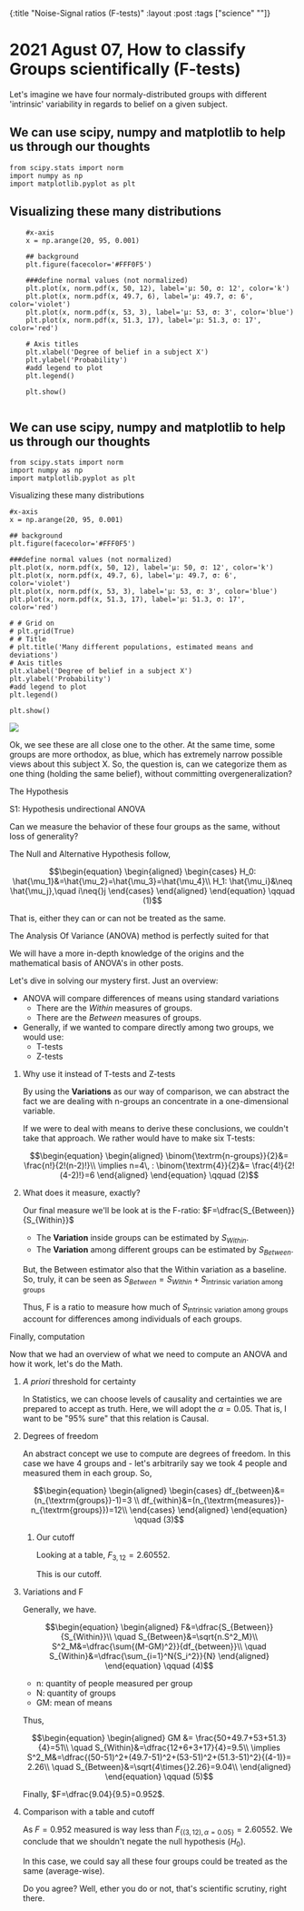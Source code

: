 {:title "Noise-Signal ratios (F-tests)"
 :layout :post
 :tags  ["science" ""]}


# 2021 Agust 07, How to classify Groups scientifically (F-tests)

Let's imagine we have four normaly-distributed groups with different
'intrinsic' variability in regards to belief on a given subject.

<a id="org86097b2"></a>

## We can use scipy, numpy and matplotlib to help us through our thoughts

    from scipy.stats import norm
    import numpy as np
    import matplotlib.pyplot as plt

##  Visualizing these many distributions

        #x-axis
        x = np.arange(20, 95, 0.001)
        
        ## background
        plt.figure(facecolor='#FFF0F5')
        
        ###define normal values (not normalized)
        plt.plot(x, norm.pdf(x, 50, 12), label='μ: 50, σ: 12', color='k')
        plt.plot(x, norm.pdf(x, 49.7, 6), label='μ: 49.7, σ: 6', color='violet')
        plt.plot(x, norm.pdf(x, 53, 3), label='μ: 53, σ: 3', color='blue')
        plt.plot(x, norm.pdf(x, 51.3, 17), label='μ: 51.3, σ: 17', color='red')
        
        # Axis titles
        plt.xlabel('Degree of belief in a subject X')
        plt.ylabel('Probability')
        #add legend to plot
        plt.legend()
        
        plt.show()
 
 <img src="./../../img/normal.png" alt="" align="center" title="Normals" class="img" />


## We can use scipy, numpy and matplotlib to help us through our thoughts

``` ein-python
from scipy.stats import norm
import numpy as np
import matplotlib.pyplot as plt
```

Visualizing these many distributions

``` ein-python
#x-axis
x = np.arange(20, 95, 0.001)

## background
plt.figure(facecolor='#FFF0F5')

###define normal values (not normalized)
plt.plot(x, norm.pdf(x, 50, 12), label='μ: 50, σ: 12', color='k')
plt.plot(x, norm.pdf(x, 49.7, 6), label='μ: 49.7, σ: 6', color='violet')
plt.plot(x, norm.pdf(x, 53, 3), label='μ: 53, σ: 3', color='blue')
plt.plot(x, norm.pdf(x, 51.3, 17), label='μ: 51.3, σ: 17', color='red')

# # Grid on
# plt.grid(True)
# # Title
# plt.title('Many different populations, estimated means and deviations')
# Axis titles
plt.xlabel('Degree of belief in a subject X')
plt.ylabel('Probability')
#add legend to plot
plt.legend()

plt.show()
```

![](ein-images/ob-ein-d242b8613da3597d356c9ea4a8f05a81.png)

Ok, we see these are all close one to the other. At the same time, some
groups are more orthodox, as blue, which has extremely narrow possible
views about this subject X. So, the question is, can we categorize them
as one thing (holding the same belief), without committing
overgeneralization?

The Hypothesis

S1: Hypothesis undirectional ANOVA

Can we measure the behavior of these four groups as the same, without
loss of generality?

The Null and Alternative Hypothesis follow,

$$\begin{equation}
     \begin{aligned}
     \begin{cases}
      H_0: \hat{\mu_1}&=\hat{\mu_2}=\hat{\mu_3}=\hat{\mu_4}\\
      H_1: \hat{\mu_i}&\neq \hat{\mu_j},\quad i\neq{}j
     \end{cases}
     \end{aligned}
     \end{equation} \qquad (1)$$

That is, either they can or can not be treated as the same.

The Analysis Of Variance (ANOVA) method is perfectly suited for that

We will have a more in-depth knowledge of the origins and the
mathematical basis of ANOVA's in other posts.

Let's dive in solving our mystery first. Just an overview:

-   ANOVA will compare differences of means using standard variations
    -   There are the *Within* measures of groups.
    -   There are the *Between* measures of groups.
-   Generally, if we wanted to compare directly among two groups, we
    would use:
    -   T-tests
    -   Z-tests

1.  Why use it instead of T-tests and Z-tests

    By using the **Variations** as our way of comparison, we can
    abstract the fact we are dealing with n-groups an concentrate in a
    one-dimensional variable.

    If we were to deal with means to derive these conclusions, we
    couldn't take that approach. We rather would have to make six
    T-tests:

    $$\begin{equation}
    \begin{aligned}
    \binom{\textrm{n-groups}}{2}&= \frac{n!}{2!(n-2)!}\\
    \implies n=4\, : \binom{\textrm{4}}{2}&= \frac{4!}{2!(4-2)!}=6
    \end{aligned}
    \end{equation} \qquad (2)$$

2.  What does it measure, exactly?

    Our final measure we'll be look at is the F-ratio:
    $F=\dfrac{S_{Between}}{S_{Within}}$

    -   The **Variation** inside groups can be estimated by
        $S_{Within}$.
    -   The **Variation** among different groups can be estimated by
        $S_{Between}$.

    But, the Between estimator also that the Within variation as a
    baseline. So, truly, it can be seen as $S_{Between}=S_{Within}+
    S_{\textrm{Intrinsic variation among groups}}$

    Thus, F is a ratio to measure how much of
    $S_{\textrm{Intrinsic variation
    among groups}}$ account for differences among individuals of each
    groups.

Finally, computation

Now that we had an overview of what we need to compute an ANOVA and how
it work, let's do the Math.

1.  *A priori* threshold for certainty

    In Statistics, we can choose levels of causality and certainties we
    are prepared to accept as truth. Here, we will adopt the
    $\alpha=0.05$. That is, I want to be "95% sure" that this relation
    is Causal.

2.  Degrees of freedom

    An abstract concept we use to compute are degrees of freedom. In
    this case we have 4 groups and - let's arbitrarily say we took 4
    people and measured them in each group. So,

    $$\begin{equation}
            \begin{aligned}
            \begin{cases}
            df_{between}&=(n_{\textrm{groups}}-1)=3 \\
            df_{within}&=(n_{\textrm{measures}}-n_{\textrm{groups}})=12\\
            \end{cases}
            \end{aligned}
            \end{equation} \qquad (3)$$

    1.  Our cutoff

        Looking at a table, $F_{3,12}=2.60552$.

        This is our cutoff.

3.  Variations and F

    Generally, we have.

    $$\begin{equation}
        \begin{aligned}
        F&=\dfrac{S_{Between}}{S_{Within}}\\
        \quad S_{Between}&=\sqrt{n.S^2_M}\\
         S^2_M&=\dfrac{\sum{(M-GM)^2}}{df_{between}}\\
        \quad S_{Within}&=\dfrac{\sum_{i=1}^N{S_i^2}}{N}
        \end{aligned}
        \end{equation} \qquad (4)$$

    -   n: quantity of people measured per group
    -   N: quantity of groups
    -   GM: mean of means

    Thus,

    $$\begin{equation}
        \begin{aligned}
    GM &= \frac{50+49.7+53+51.3}{4}=51\\
        \quad S_{Within}&=\dfrac{12+6+3+17}{4}=9.5\\
         \implies S^2_M&=\dfrac{(50-51)^2+(49.7-51)^2+(53-51)^2+(51.3-51)^2}{(4-1)}= 2.26\\
        \quad S_{Between}&=\sqrt{4\times{}2.26}=9.04\\
        \end{aligned}
        \end{equation} \qquad (5)$$

    Finally, $F=\dfrac{9.04}{9.5}=0.952$.

4.  Comparison with a table and cutoff

    As $F=0.952$ measured is way less than
    $F_{\{(3,\,12),\,\alpha=0.05\}}=2.60552$. We conclude that we
    shouldn't negate the null hypothesis ($H_0$).

    In this case, we could say all these four groups could be treated as
    the same (average-wise).

    Do you agree? Well, ether you do or not, that's scientific scrutiny,
    right there.
